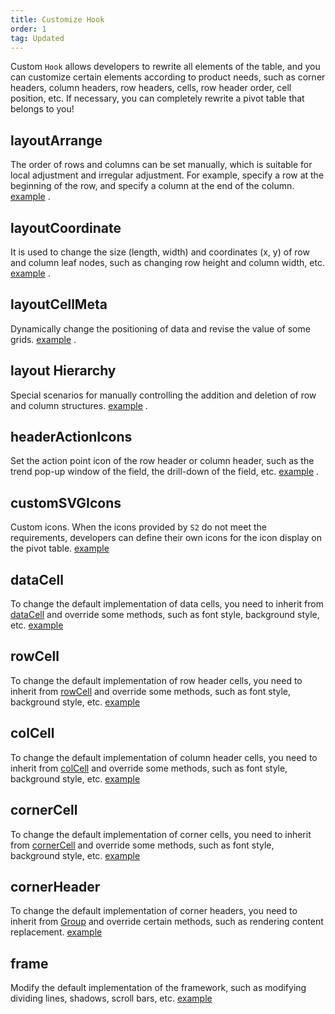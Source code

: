 ```yaml
---
title: Customize Hook
order: 1
tag: Updated
---
```


Custom `Hook` allows developers to rewrite all elements of the table, and you can customize certain elements according to product needs, such as corner headers, column headers, row headers, cells, row header order, cell position, etc. If necessary, you can completely rewrite a pivot table that belongs to you!

## layoutArrange

The order of rows and columns can be set manually, which is suitable for local adjustment and irregular adjustment. For example, specify a row at the beginning of the row, and specify a column at the end of the column. [example](/examples/custom/custom-layout#custom-layout-arrange) .

## layoutCoordinate

It is used to change the size (length, width) and coordinates (x, y) of row and column leaf nodes, such as changing row height and column width, etc. [example](/examples/custom/custom-layout#custom-coordinate) .

## layoutCellMeta

Dynamically change the positioning of data and revise the value of some grids. [example](/examples/custom/custom-layout#custom-layout-cell-meta) .

## layout Hierarchy

Special scenarios for manually controlling the addition and deletion of row and column structures. [example](/examples/custom/custom-layout#custom-layout-hierarchy) .

## headerActionIcons

Set the action point icon of the row header or column header, such as the trend pop-up window of the field, the drill-down of the field, etc. [example](/examples/custom/custom-icon#custom-header-action-icon) .

## customSVGIcons

Custom icons. When the icons provided by `S2` do not meet the requirements, developers can define their own icons for the icon display on the pivot table. [example](/examples/custom/custom-icon/#custom-svg-icon)

## dataCell

To change the default implementation of data cells, you need to inherit from [dataCell](https://github.com/antvis/S2/blob/next/packages/s2-core/src/cell/data-cell.ts) and override some methods, such as font style, background style, etc. [example](/examples/custom/custom-cell#data-cell)

## rowCell

To change the default implementation of row header cells, you need to inherit from [rowCell](https://github.com/antvis/S2/blob/next/packages/s2-core/src/cell/row-cell.ts) and override some methods, such as font style, background style, etc. [example](/examples/custom/custom-cell#row-cell)

## colCell

To change the default implementation of column header cells, you need to inherit from [colCell](https://github.com/antvis/S2/blob/next/packages/s2-core/src/cell/col-cell.ts) and override some methods, such as font style, background style, etc. [example](/examples/custom/custom-cell#col-cell)

## cornerCell

To change the default implementation of corner cells, you need to inherit from [cornerCell](https://github.com/antvis/S2/blob/next/packages/s2-core/src/cell/corner-cell.ts) and override some methods, such as font style, background style, etc. [example](/examples/custom/custom-cell#corner-cell)

## cornerHeader

To change the default implementation of corner headers, you need to inherit from [Group](https://g.antv.vision/zh/docs/api/group) and override certain methods, such as rendering content replacement. [example](/examples/custom/custom-cell#corner-cell)

## frame

Modify the default implementation of the framework, such as modifying dividing lines, shadows, scroll bars, etc. [example](/examples/case/comparison#measure-comparison)
